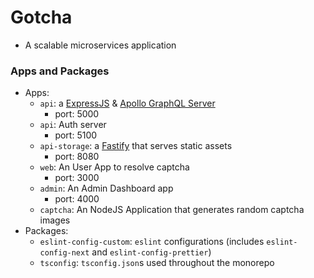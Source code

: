 # Gotcha

- A scalable microservices application

### Apps and Packages

- Apps:
  - `api`: a [ExpressJS](https://expressjs.com/) & [Apollo GraphQL Server](https://www.apollographql.com/docs/apollo-server/)
    - port: 5000
  - `api`: Auth server
    - port: 5100
  - `api-storage`: a [Fastify](https://www.fastify.io/) that serves static assets
    - port: 8080
  - `web`: An User App to resolve captcha
    - port: 3000
  - `admin`: An Admin Dashboard app
    - port: 4000
  - `captcha`: An NodeJS Application that generates random captcha images
- Packages:
  - `eslint-config-custom`: `eslint` configurations (includes `eslint-config-next` and `eslint-config-prettier`)
  - `tsconfig`: `tsconfig.json`s used throughout the monorepo
